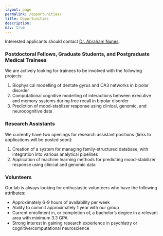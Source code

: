 ```yaml
---
layout: page
permalink: /opportunities/
title: Opportunities
description: 
nav: true
---
```


Interested applicants should contact [Dr. Abraham Nunes](mailto:nunes@dal.ca).  

### Postdoctoral Fellows, Graduate Students, and Postgraduate Medical Trainees

We are actively looking for trainees to be involved with the following projects:  

1. Biophysical modelling of dentate gyrus and CA3 networks in bipolar disorder  
2. Computational cognitive modelling of interactions between executive and memory systems during free recall in bipolar disorder
3. Prediction of mood-stablizer response using clinical, genomic, and neurocognitive data

### Research Assistants  

We currently have two openings for research assistant positions (links to applications will be posted soon):  

1. Creation of a system for managing family-structured database, with integration into various analytical pipelines  
2. Application of machine learning methods for predicting mood-stabilizer response using clinical and genomic data  

### Volunteers  

Our lab is always looking for enthusiastic volunteers who have the following attributes:  

- Approximately 6-9 hours of availability per week
- Ability to commit approximately 1 year with our group
- Current enrollment in, or completion of, a bachelor’s degree in a relevant area with minimum 3.3 GPA
- Strong interest in gaining research experience in psychiatry or cognitive/computational neuroscience  